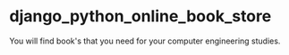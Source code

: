 # django_python_online_book_store
You will find book's that you need for your computer engineering studies.
